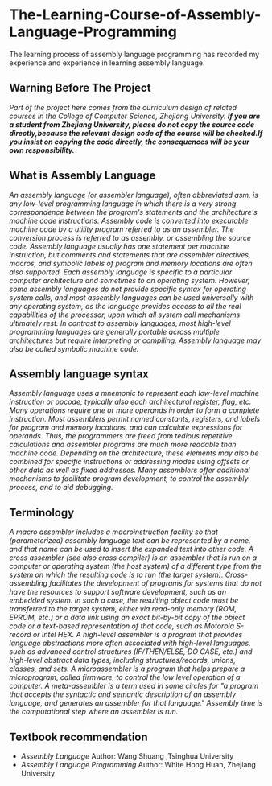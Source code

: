 # The-Learning-Course-of-Assembly-Language-Programming
The learning process of assembly language programming has recorded my experience and experience in learning assembly language.
## Warning Before The Project
*Part of the project here comes from the curriculum design of related courses in the College of Computer Science, Zhejiang University. **If you are a student from Zhejiang University, please do not copy the source code directly,because the relevant design code of the course will be checked.If you insist on copying the code directly, the consequences will be your own responsibility.***
## What is Assembly Language
*An assembly language (or assembler language), often abbreviated asm, is any low-level programming language in which there is a very strong correspondence between the program's statements and the architecture's machine code instructions.
Assembly code is converted into executable machine code by a utility program referred to as an assembler. The conversion process is referred to as assembly, or assembling the source code. Assembly language usually has one statement per machine instruction, but comments and statements that are assembler directives, macros, and symbolic labels of program and memory locations are often also supported.
Each assembly language is specific to a particular computer architecture and sometimes to an operating system. However, some assembly languages do not provide specific syntax for operating system calls, and most assembly languages can be used universally with any operating system, as the language provides access to all the real capabilities of the processor, upon which all system call mechanisms ultimately rest. In contrast to assembly languages, most high-level programming languages are generally portable across multiple architectures but require interpreting or compiling.
Assembly language may also be called symbolic machine code.*
## Assembly language syntax
*Assembly language uses a mnemonic to represent each low-level machine instruction or opcode, typically also each architectural register, flag, etc. Many operations require one or more operands in order to form a complete instruction. Most assemblers permit named constants, registers, and labels for program and memory locations, and can calculate expressions for operands. Thus, the programmers are freed from tedious repetitive calculations and assembler programs are much more readable than machine code. Depending on the architecture, these elements may also be combined for specific instructions or addressing modes using offsets or other data as well as fixed addresses. Many assemblers offer additional mechanisms to facilitate program development, to control the assembly process, and to aid debugging.*
## Terminology
*A macro assembler includes a macroinstruction facility so that (parameterized) assembly language text can be represented by a name, and that name can be used to insert the expanded text into other code.
A cross assembler (see also cross compiler) is an assembler that is run on a computer or operating system (the host system) of a different type from the system on which the resulting code is to run (the target system). Cross-assembling facilitates the development of programs for systems that do not have the resources to support software development, such as an embedded system. In such a case, the resulting object code must be transferred to the target system, either via read-only memory (ROM, EPROM, etc.) or a data link using an exact bit-by-bit copy of the object code or a text-based representation of that code, such as Motorola S-record or Intel HEX.
A high-level assembler is a program that provides language abstractions more often associated with high-level languages, such as advanced control structures (IF/THEN/ELSE, DO CASE, etc.) and high-level abstract data types, including structures/records, unions, classes, and sets.
A microassembler is a program that helps prepare a microprogram, called firmware, to control the low level operation of a computer.
A meta-assembler is a term used in some circles for "a program that accepts the syntactic and semantic description of an assembly language, and generates an assembler for that language."
Assembly time is the computational step where an assembler is run.*
## Textbook recommendation
* *Assembly Language* Author: Wang Shuang ,Tsinghua University
* *Assembly Language Programming* Author: White Hong Huan, Zhejiang University
